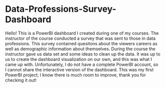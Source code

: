 # Data-Professions-Survey-Dashboard
Hello! This is a PowerBI dashboard I created during one of my courses. The instructor of the course conducted a survey that was sent to those in data professions. This survey contained quesitons about the viewers careers as well as demographic information about themselves. During the course the instructor gave us data set and some ideas to clean up the data. It was up to us to create the dashboard visualization on our own, and this was what I came up with. Unfortunately, I do not have a complete PowerBI account, so I cannot share the interactive version of the dashboard. This was my first PowerBI project; I know there is much room to improve, thank you for checking it out!
